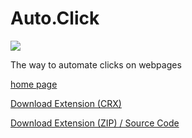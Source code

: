 # Auto.Click

<img src="https://manuelwestermeier.github.io/auto-click/icons/logo.jpeg">

The way to automate clicks on webpages

[home page](https://manuelwestermeier.github.io/auto-click/)

[Download Extension (CRX)](https://manuelwestermeier.github.io/auto-click/auto-click-ext.crx)

[Download Extension (ZIP) / Source Code](https://github.com/ManuelWestermeier/auto-click/archive/refs/heads/main.zip)
